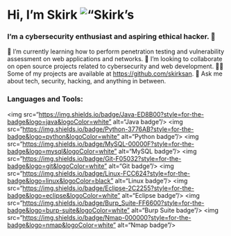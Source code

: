 <h1 align=“center”>Hi, I’m Skirk <img src=“https://avatars.githubusercontent.com/u/12345678?v=4” width=“100” height=“100” alt=“Skirk’s avatar”/> </h1> <h3 align=“center”>I’m a cybersecurity enthusiast and aspiring ethical hacker. 🌠 </h3>

🌱 I’m currently learning how to perform penetration testing and vulnerability assessment on web applications and networks.
👯 I’m looking to collaborate on open source projects related to cybersecurity and web development.
👨‍💻 Some of my projects are available at https://github.com/skirksan.
💬 Ask me about tech, security, hacking, and anything in between.
<br><h3 align=“center”>Languages and Tools:</h3> <p align=“center”> <img src=“https://img.shields.io/badge/Java-ED8B00?style=for-the-badge&logo=java&logoColor=white” alt=“Java badge”/> <img src=“https://img.shields.io/badge/Python-3776AB?style=for-the-badge&logo=python&logoColor=white” alt=“Python badge”/> <img src=“https://img.shields.io/badge/MySQL-00000F?style=for-the-badge&logo=mysql&logoColor=white” alt=“MySQL badge”/> <img src=“https://img.shields.io/badge/Git-F05032?style=for-the-badge&logo=git&logoColor=white” alt=“Git badge”/> <img src=“https://img.shields.io/badge/Linux-FCC624?style=for-the-badge&logo=linux&logoColor=black” alt=“Linux badge”/> <img src=“https://img.shields.io/badge/Eclipse-2C2255?style=for-the-badge&logo=eclipse&logoColor=white” alt=“Eclipse badge”/> <img src=“https://img.shields.io/badge/Burp_Suite-FF6600?style=for-the-badge&logo=burp-suite&logoColor=white” alt=“Burp Suite badge”/> <img src=“https://img.shields.io/badge/Nmap-000000?style=for-the-badge&logo=nmap&logoColor=white” alt=“Nmap badge”/> </p>
